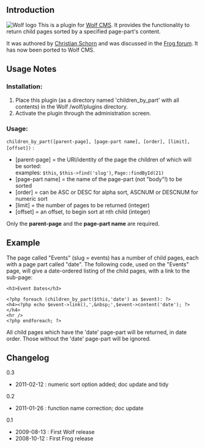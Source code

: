 ## Introduction

![Wolf logo](http://www.wolfcms.org/wiki/_media/wolf_logo_64.png "Wolf CMS logo")
This is a plugin for [Wolf CMS][l00]. It provides the functionality to return child pages sorted by a specified page-part's content.

It was authored by [Christian Schorn][l01] and was discussed in the [Frog forum][l02]. It has now been ported to Wolf CMS.

[l00]: http://www.wolfcms.org/ "Wolf CMS"
[l01]: http://christian-schorn.de/ "Christian Schorn"
[l02]: http://bit.ly/kCnRR "Frog forum thread"

## Usage Notes

### Installation:

1. Place this plugin (as a directory named 'children_by_part' with all contents) in the Wolf /wolf/plugins directory.
2. Activate the plugin through the administration screen.

### Usage:

`children_by_part([parent-page], [page-part name], [order], [limit], [offset])` :

*  [parent-page] = the URI/identity of the page the children of which will be sorted:  
examples: `$this`, `$this->find('slug')`, `Page::findById(21)`
*  [page-part name] = the name of the page-part (not "body"!) to be sorted
*  [order] = can be ASC or DESC for alpha sort, ASCNUM or DESCNUM for numeric sort
*  [limit] = the number of pages to be returned (integer)
*  [offset] = an offset, to begin sort at nth child (integer)

Only the **parent-page** and the **page-part name** are required.

## Example

The page called "Events" (slug = events) has a number of child pages, each with a page part called "date". The following code, used on the "Events" page, will give a date-ordered listing of the child pages, with a link to the sub-page:

    <h3>Event Dates</h3>
    
    <?php foreach (children_by_part($this,'date') as $event): ?>
    <h4><?php echo $event->link(),',&nbsp;',$event->content('date'); ?></h4>
    <hr />
    <?php endforeach; ?>

All child pages which have the 'date' page-part will be returned, in date order. Those without the 'date' page-part will be ignored.

## Changelog

0.3

* 2011-02-12 : numeric sort option added; doc update and tidy

0.2

* 2011-01-26 : function name correction; doc update

0.1

* 2009-08-13 : First Wolf release
* 2008-10-12 : First Frog release
